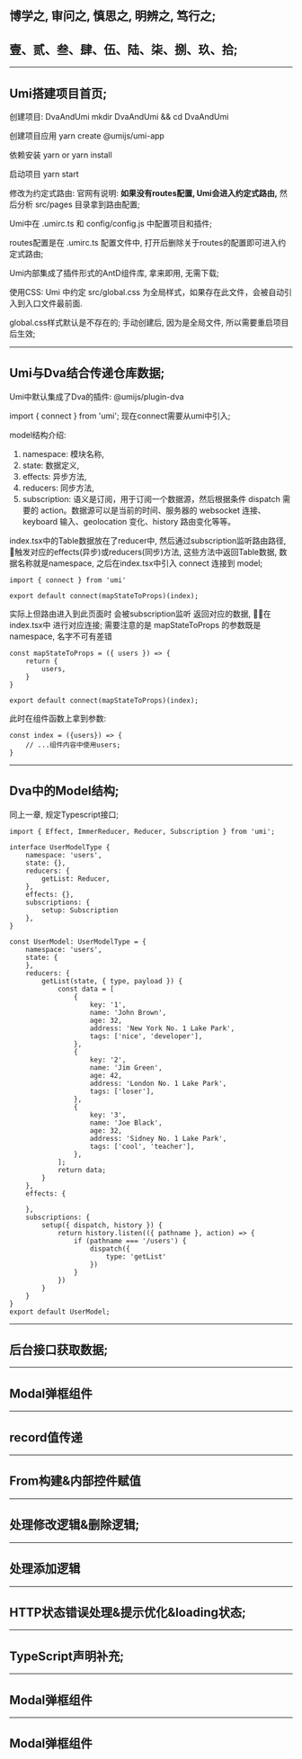 ## 博学之, 审问之, 慎思之, 明辨之, 笃行之;
## 壹、贰、叁、肆、伍、陆、柒、捌、玖、拾;

---   

## Umi搭建项目首页;

创建项目: DvaAndUmi
mkdir DvaAndUmi && cd DvaAndUmi

创建项目应用
yarn create @umijs/umi-app

依赖安装
yarn or yarn install

启动项目
yarn start


修改为约定式路由:
官网有说明: **如果没有routes配置, Umi会进入约定式路由,** 然后分析 src/pages 目录拿到路由配置;

Umi中在 .umirc.ts 和 config/config.js 中配置项目和插件;

routes配置是在 .umirc.ts 配置文件中, 打开后删除关于routes的配置即可进入约定式路由;

Umi内部集成了插件形式的AntD组件库, 拿来即用, 无需下载;

使用CSS: Umi 中约定 src/global.css 为全局样式，如果存在此文件，会被自动引入到入口文件最前面.

global.css样式默认是不存在的; 手动创建后, 因为是全局文件, 所以需要重启项目后生效;

---
## Umi与Dva结合传递仓库数据;
Umi中默认集成了Dva的插件: @umijs/plugin-dva

import { connect } from 'umi';  现在connect需要从umi中引入;

model结构介绍:

1. namespace: 模块名称,
2. state:  数据定义,
3. effects:    异步方法,
4. reducers:   同步方法,
5. subscription:  语义是订阅，用于订阅一个数据源，然后根据条件 dispatch 需要的 action。数据源可以是当前的时间、服务器的 websocket 连接、keyboard 输入、geolocation 变化、history 路由变化等等。


index.tsx中的Table数据放在了reducer中,
然后通过subscription监听路由路径, 触发对应的effects(异步)或reducers(同步)方法, 这些方法中返回Table数据, 数据名称就是namespace, 之后在index.tsx中引入 connect 连接到 model;

    import { connect } from 'umi'

    export default connect(mapStateToProps)(index);
    
实际上但路由进入到此页面时 会被subscription监听
返回对应的数据, 在index.tsx中 进行对应连接;
需要注意的是 mapStateToProps 的参数既是 namespace, 名字不可有差错

    const mapStateToProps = ({ users }) => {
        return {
            users,
        }
    }

    export default connect(mapStateToProps)(index);

此时在组件函数上拿到参数:

    const index = ({users}) => {
        // ...组件内容中使用users;
    }

---
## Dva中的Model结构;

同上一章, 规定Typescript接口;

    import { Effect, ImmerReducer, Reducer, Subscription } from 'umi';

    interface UserModelType {
        namespace: 'users',
        state: {},
        reducers: {
            getList: Reducer,
        },
        effects: {},
        subscriptions: {
            setup: Subscription
        },
    }

    const UserModel: UserModelType = {
        namespace: 'users',
        state: {
        },
        reducers: {
            getList(state, { type, payload }) {
                const data = [
                    {
                        key: '1',
                        name: 'John Brown',
                        age: 32,
                        address: 'New York No. 1 Lake Park',
                        tags: ['nice', 'developer'],
                    },
                    {
                        key: '2',
                        name: 'Jim Green',
                        age: 42,
                        address: 'London No. 1 Lake Park',
                        tags: ['loser'],
                    },
                    {
                        key: '3',
                        name: 'Joe Black',
                        age: 32,
                        address: 'Sidney No. 1 Lake Park',
                        tags: ['cool', 'teacher'],
                    },
                ];
                return data;
            }
        },
        effects: {
            
        },
        subscriptions: {
            setup({ dispatch, history }) {
                return history.listen(({ pathname }, action) => {
                    if (pathname === '/users') {
                        dispatch({
                            type: 'getList'
                        })
                    }
                })
            }
        }
    }
    export default UserModel;

---
## 后台接口获取数据;

---
## Modal弹框组件
---
## record值传递
---
## From构建&内部控件赋值
---
## 处理修改逻辑&删除逻辑;
---
## 处理添加逻辑
---
## HTTP状态错误处理&提示优化&loading状态;
---
## TypeScript声明补充;
---
## Modal弹框组件
---
## Modal弹框组件